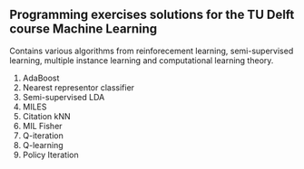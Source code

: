 ## Programming exercises solutions for the TU Delft course Machine Learning

Contains various algorithms from reinforecement learning, semi-supervised learning, multiple instance learning and computational learning theory.

1. AdaBoost
2. Nearest representor classifier
3. Semi-supervised LDA
4. MILES
5. Citation kNN
6. MIL Fisher
7. Q-iteration
8. Q-learning
9. Policy Iteration
